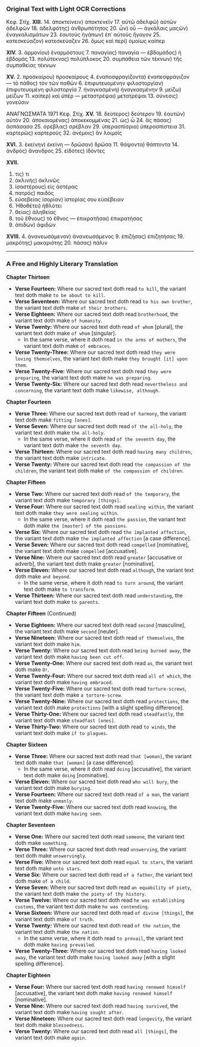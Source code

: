 ### Original Text with Light OCR Corrections

Κεφ. Στίχ.
**XIII.**
14. ἀποκτείνειν) ἀποκτενεῖν
17. αὐτῶ ἀδελφῶ) αὐτῶν ἀδελφῶν
18. ἀδελφότης) ἀνθρωπότητος
20. ὧν) οὗ
— ἀγκάλαις μαςῶν) ἐναγκαλισμάτων
23. ἑαυτοὺς ἠγάπων) ἐπ᾽ αὐτοὺς ἤγαγον
25. κατεσκεύαζον) κατεσκεύαζεν
26. ὅμως καὶ περὶ) ὁμοίως καίπερ

**XIV.**
3. ἁρμονίου) ἐναρμόστους
7. παναγίας) παναγία
— ἑβδομάδος) ἡ ἑβδομάς
13. πολύτεκνος) πολύπλοκος
20. συμπάθεια τῶν τέκνων) τῆς συμπαθείας τέκνων

**XV.**
2. προσκαίρου) προσκαίρους
4. ἐναποσφραγίζοντα) ἐναπεσφράγιζον
— τὸ πάθος) τὸν τῶν παθῶν
6. ἐπιφυτευομένην φιλοστοργίαν) ἐπιφυτευομένη φιλοστοργία
7. ἠναγκασμένη) ἠναγκασμένην
9. μείζω) μείζων
11. καίπερ) καὶ ὑπὲρ
— μεταστρέψαι) μετατρέψαι
13. σύνεσις) γονεῦσιν

ΑΝΑΓΝΩΣΜΑΤΑ             1971
Κεφ. Στίχ.
**XV.**
18. δεύτερος) δεύτερον
19. ἑαυτῶν) αὐτὸν
20. ἀποκαιομένας) ἀποκεκομμένας
21. ὡς) ὦ
24. ἃς πάσας) ἀσπάσασα
25. σρέβλας) σρέβλαν
29. ὑπερασπίσρια) ὑπερασπίστεια
31. καρτερῶς) καρτεροὺς
32. ἀνέμοις) ἂν λοιμοῖς

**XVI.**
3. ἐκείνην) ἐκείνη
— δρῶσαν) δρῶσα
11. θάψοντα) θάπτοντα
14. ἀνδρὸς) ἄνανδρος
25. εἰδότες) ἰδόντες

**XVII.**
1. τις) τι
3. ἀκλινὴς) ἀκλινῶς
5. ἰσαστέρους) εἰς ἀστέρας
6. πατρὸς) παιδὸς
7. εὐσεβείας ἰσορίαν) ἱστορίας σου εὐσέβειαν
12. Ἠθοθέτει) ἠθλότει
16. θείας) ἀληθείας
20. τοῦ ἔθνους) τὸ ἔθνος
— ἐπικρατῆσαι) ἐπικρατήσας
23. ἀπιδὼν) ἀφιδὼν

**XVIII.**
4. ἀνανεωσάμενον) ἀνανεωσάμενος
9. ἐπιζήσας) ἐπιζητήσας
19. μακρότης) μακαριότης
20. πάσας) πάλιν

---

### A Free and Highly Literary Translation

**Chapter Thirteen**

*   **Verse Fourteen:** Where our sacred text doth read `to kill`, the variant text doth make `to be about to kill`.
*   **Verse Seventeen:** Where our sacred text doth read `to his own brother`, the variant text doth make `of their brothers`.
*   **Verse Eighteen:** Where our sacred text doth read `brotherhood`, the variant text doth make `of humanity`.
*   **Verse Twenty:** Where our sacred text doth read `of whom` [plural], the variant text doth make `of whom` [singular].
    *   In the same verse, where it doth read `in the arms of mothers`, the variant text doth make `of embraces`.
*   **Verse Twenty-Three:** Where our sacred text doth read `they were loving themselves`, the variant text doth make `they brought [it] upon them`.
*   **Verse Twenty-Five:** Where our sacred text doth read `they were preparing`, the variant text doth make `he was preparing`.
*   **Verse Twenty-Six:** Where our sacred text doth read `nevertheless and concerning`, the variant text doth make `likewise, although`.

**Chapter Fourteen**

*   **Verse Three:** Where our sacred text doth read `of harmony`, the variant text doth make `fitting [ones]`.
*   **Verse Seven:** Where our sacred text doth read `of the all-holy`, the variant text doth make `the all-holy`.
    *   In the same verse, where it doth read `of the seventh day`, the variant text doth make `the seventh day`.
*   **Verse Thirteen:** Where our sacred text doth read `having many children`, the variant text doth make `intricate`.
*   **Verse Twenty:** Where our sacred text doth read `the compassion of the children`, the variant text doth make `of the compassion of children`.

**Chapter Fifteen**

*   **Verse Two:** Where our sacred text doth read `of the temporary`, the variant text doth make `temporary [things]`.
*   **Verse Four:** Where our sacred text doth read `sealing within`, the variant text doth make `they were sealing within`.
    *   In the same verse, where it doth read `the passion`, the variant text doth make `the [master] of the passions`.
*   **Verse Six:** Where our sacred text doth read `the implanted affection`, the variant text doth make `the implanted affection` [a case difference].
*   **Verse Seven:** Where our sacred text doth read `compelled` [nominative], the variant text doth make `compelled` [accusative].
*   **Verse Nine:** Where our sacred text doth read `greater` [accusative or adverb], the variant text doth make `greater` [nominative].
*   **Verse Eleven:** Where our sacred text doth read `although`, the variant text doth make `and beyond`.
    *   In the same verse, where it doth read `to turn around`, the variant text doth make `to transform`.
*   **Verse Thirteen:** Where our sacred text doth read `understanding`, the variant text doth make `to parents`.

**Chapter Fifteen** (Continued)

*   **Verse Eighteen:** Where our sacred text doth read `second` [masculine], the variant text doth make `second` [neuter].
*   **Verse Nineteen:** Where our sacred text doth read `of themselves`, the variant text doth make `him`.
*   **Verse Twenty:** Where our sacred text doth read `being burned away`, the variant text doth make `having been cut off`.
*   **Verse Twenty-One:** Where our sacred text doth read `as`, the variant text doth make `O!`.
*   **Verse Twenty-Four:** Where our sacred text doth read `all of which`, the variant text doth make `having embraced`.
*   **Verse Twenty-Five:** Where our sacred text doth read `torture-screws`, the variant text doth make `a torture-screw`.
*   **Verse Twenty-Nine:** Where our sacred text doth read `protections`, the variant text doth make `protections` [with a slight spelling difference].
*   **Verse Thirty-One:** Where our sacred text doth read `steadfastly`, the variant text doth make `steadfast [ones]`.
*   **Verse Thirty-Two:** Where our sacred text doth read `to winds`, the variant text doth make `if to plagues`.

**Chapter Sixteen**

*   **Verse Three:** Where our sacred text doth read `that [woman]`, the variant text doth make `that [woman]` [a case difference].
    *   In the same verse, where it doth read `doing` [accusative], the variant text doth make `doing` [nominative].
*   **Verse Eleven:** Where our sacred text doth read `who will bury`, the variant text doth make `burying`.
*   **Verse Fourteen:** Where our sacred text doth read `of a man`, the variant text doth make `unmanly`.
*   **Verse Twenty-Five:** Where our sacred text doth read `knowing`, the variant text doth make `having seen`.

**Chapter Seventeen**

*   **Verse One:** Where our sacred text doth read `someone`, the variant text doth make `something`.
*   **Verse Three:** Where our sacred text doth read `unswerving`, the variant text doth make `unswervingly`.
*   **Verse Five:** Where our sacred text doth read `equal to stars`, the variant text doth make `unto stars`.
*   **Verse Six:** Where our sacred text doth read `of a father`, the variant text doth make `of a child`.
*   **Verse Seven:** Where our sacred text doth read `an equability of piety`, the variant text doth make `the piety of thy history`.
*   **Verse Twelve:** Where our sacred text doth read `he was establishing customs`, the variant text doth make `he was contending`.
*   **Verse Sixteen:** Where our sacred text doth read `of divine [things]`, the variant text doth make `of truth`.
*   **Verse Twenty:** Where our sacred text doth read `of the nation`, the variant text doth make `the nation`.
    *   In the same verse, where it doth read `to prevail`, the variant text doth make `having prevailed`.
*   **Verse Twenty-Three:** Where our sacred text doth read `having looked away`, the variant text doth make `having looked away` [with a slight spelling difference].

**Chapter Eighteen**

*   **Verse Four:** Where our sacred text doth read `having renewed himself` [accusative], the variant text doth make `having renewed himself` [nominative].
*   **Verse Nine:** Where our sacred text doth read `having survived`, the variant text doth make `having sought after`.
*   **Verse Nineteen:** Where our sacred text doth read `longevity`, the variant text doth make `blessedness`.
*   **Verse Twenty:** Where our sacred text doth read `all [things]`, the variant text doth make `again`.